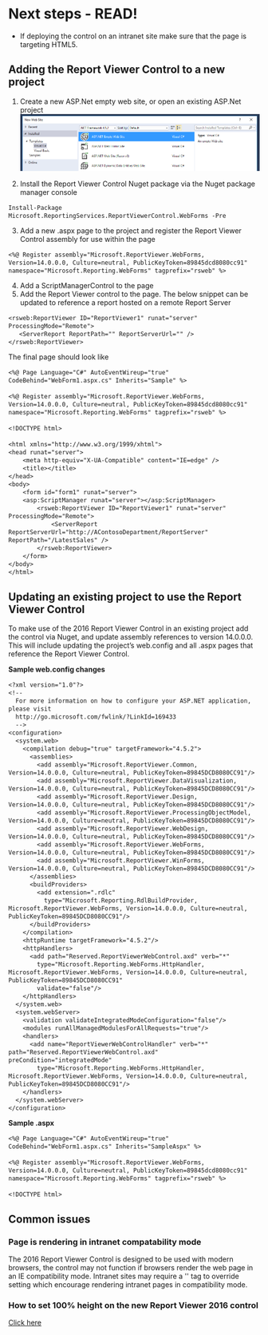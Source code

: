 # Next steps - READ!

* If deploying the control on an intranet site make sure that the page is targeting HTML5.


## Adding the Report Viewer Control to a new project

1. Create a new ASP.Net empty web site, or open an existing ASP.Net project 
![New web project](Get-Started-With-RVC/NewAspWebSite.png)

2. Install the Report Viewer Control Nuget package via the Nuget package manager console
```
Install-Package Microsoft.ReportingServices.ReportViewerControl.WebForms -Pre
```
3. Add a new .aspx page to the project and register the Report Viewer Control assembly for use within the page
```
<%@ Register assembly="Microsoft.ReportViewer.WebForms, Version=14.0.0.0, Culture=neutral, PublicKeyToken=89845dcd8080cc91" namespace="Microsoft.Reporting.WebForms" tagprefix="rsweb" %>
```
4. Add a ScriptManagerControl to the page
5. Add the Report Viewer control to the page. The below snippet can be updated to reference a report hosted on a remote Report Server
```
<rsweb:ReportViewer ID="ReportViewer1" runat="server" ProcessingMode="Remote">
   <ServerReport ReportPath="" ReportServerUrl="" />
</rsweb:ReportViewer>
```

The final page should look like
```
<%@ Page Language="C#" AutoEventWireup="true" CodeBehind="WebForm1.aspx.cs" Inherits="Sample" %>

<%@ Register assembly="Microsoft.ReportViewer.WebForms, Version=14.0.0.0, Culture=neutral, PublicKeyToken=89845dcd8080cc91" namespace="Microsoft.Reporting.WebForms" tagprefix="rsweb" %>

<!DOCTYPE html>

<html xmlns="http://www.w3.org/1999/xhtml">
<head runat="server">
    <meta http-equiv="X-UA-Compatible" content="IE=edge" /> 
    <title></title>
</head>
<body>
    <form id="form1" runat="server">
    <asp:ScriptManager runat="server"></asp:ScriptManager>        
        <rsweb:ReportViewer ID="ReportViewer1" runat="server" ProcessingMode="Remote">
            <ServerReport ReportServerUrl="http://AContosoDepartment/ReportServer" ReportPath="/LatestSales" />
        </rsweb:ReportViewer>
    </form>
</body>
</html>
```

## Updating an existing project to use the Report Viewer Control

To make use of the 2016 Report Viewer Control in an existing project add the control via Nuget, and update assembly references to version 14.0.0.0. This will include updating the project’s web.config and all .aspx pages that reference the Report Viewer Control.

**Sample web.config changes**

```
<?xml version="1.0"?>
<!--
  For more information on how to configure your ASP.NET application, please visit
  http://go.microsoft.com/fwlink/?LinkId=169433
  -->
<configuration>
  <system.web>
    <compilation debug="true" targetFramework="4.5.2">
      <assemblies>
        <add assembly="Microsoft.ReportViewer.Common, Version=14.0.0.0, Culture=neutral, PublicKeyToken=89845DCD8080CC91"/>
        <add assembly="Microsoft.ReportViewer.DataVisualization, Version=14.0.0.0, Culture=neutral, PublicKeyToken=89845DCD8080CC91"/>
        <add assembly="Microsoft.ReportViewer.Design, Version=14.0.0.0, Culture=neutral, PublicKeyToken=89845DCD8080CC91"/>
        <add assembly="Microsoft.ReportViewer.ProcessingObjectModel, Version=14.0.0.0, Culture=neutral, PublicKeyToken=89845DCD8080CC91"/>
        <add assembly="Microsoft.ReportViewer.WebDesign, Version=14.0.0.0, Culture=neutral, PublicKeyToken=89845DCD8080CC91"/>
        <add assembly="Microsoft.ReportViewer.WebForms, Version=14.0.0.0, Culture=neutral, PublicKeyToken=89845DCD8080CC91"/>
        <add assembly="Microsoft.ReportViewer.WinForms, Version=14.0.0.0, Culture=neutral, PublicKeyToken=89845DCD8080CC91"/>
      </assemblies>
      <buildProviders>
        <add extension=".rdlc"
          type="Microsoft.Reporting.RdlBuildProvider, Microsoft.ReportViewer.WebForms, Version=14.0.0.0, Culture=neutral, PublicKeyToken=89845DCD8080CC91"/>
      </buildProviders>
    </compilation>
    <httpRuntime targetFramework="4.5.2"/>
    <httpHandlers>
      <add path="Reserved.ReportViewerWebControl.axd" verb="*"
        type="Microsoft.Reporting.WebForms.HttpHandler, Microsoft.ReportViewer.WebForms, Version=14.0.0.0, Culture=neutral, PublicKeyToken=89845DCD8080CC91"
        validate="false"/>
    </httpHandlers>
  </system.web>
  <system.webServer>
    <validation validateIntegratedModeConfiguration="false"/>
    <modules runAllManagedModulesForAllRequests="true"/>
    <handlers>
      <add name="ReportViewerWebControlHandler" verb="*" path="Reserved.ReportViewerWebControl.axd" preCondition="integratedMode"
        type="Microsoft.Reporting.WebForms.HttpHandler, Microsoft.ReportViewer.WebForms, Version=14.0.0.0, Culture=neutral, PublicKeyToken=89845DCD8080CC91"/>
    </handlers>
  </system.webServer>
</configuration>
```

**Sample .aspx**

```
<%@ Page Language="C#" AutoEventWireup="true" CodeBehind="WebForm1.aspx.cs" Inherits="SampleAspx" %>

<%@ Register assembly="Microsoft.ReportViewer.WebForms, Version=14.0.0.0, Culture=neutral, PublicKeyToken=89845dcd8080cc91" namespace="Microsoft.Reporting.WebForms" tagprefix="rsweb" %>

<!DOCTYPE html>
```


## Common issues

### Page is rendering in intranet compatability mode

The 2016 Report Viewer Control is designed to be used with modern browsers, the control may not function if browsers render the web page in an IE compatibility mode. Intranet sites may require a '<meta http-equiv="X-UA-Compatible" content="IE=edge" />' tag to override setting which encourage rendering intranet pages in compatibility mode.

### How to set 100% height on the new Report Viewer 2016 control
[Click here](http://htmlpreview.github.io/?https://github.com/Microsoft/Reporting-Services/blob/master/Docs_14_0/Set-100Percent-Height-With-RVC.html)
